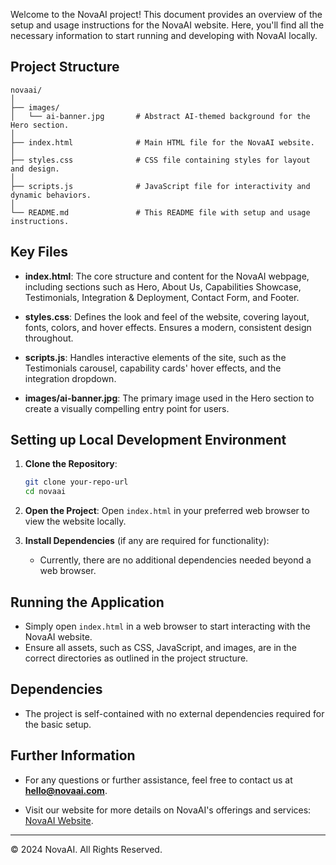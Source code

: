 
Welcome to the NovaAI project! This document provides an overview of the setup and usage instructions for the NovaAI website. Here, you'll find all the necessary information to start running and developing with NovaAI locally.

## Project Structure

```
novaai/
│
├── images/
│   └── ai-banner.jpg       # Abstract AI-themed background for the Hero section.
│
├── index.html              # Main HTML file for the NovaAI website.
│
├── styles.css              # CSS file containing styles for layout and design.
│
├── scripts.js              # JavaScript file for interactivity and dynamic behaviors.
│
└── README.md               # This README file with setup and usage instructions.
```

## Key Files

- **index.html**: The core structure and content for the NovaAI webpage, including sections such as Hero, About Us, Capabilities Showcase, Testimonials, Integration & Deployment, Contact Form, and Footer.

- **styles.css**: Defines the look and feel of the website, covering layout, fonts, colors, and hover effects. Ensures a modern, consistent design throughout.

- **scripts.js**: Handles interactive elements of the site, such as the Testimonials carousel, capability cards' hover effects, and the integration dropdown.

- **images/ai-banner.jpg**: The primary image used in the Hero section to create a visually compelling entry point for users.

## Setting up Local Development Environment

1. **Clone the Repository**:
   ```bash
   git clone your-repo-url
   cd novaai
   ```

2. **Open the Project**:
   Open `index.html` in your preferred web browser to view the website locally.

3. **Install Dependencies** (if any are required for functionality):
   - Currently, there are no additional dependencies needed beyond a web browser.

## Running the Application

- Simply open `index.html` in a web browser to start interacting with the NovaAI website.
- Ensure all assets, such as CSS, JavaScript, and images, are in the correct directories as outlined in the project structure.

## Dependencies

- The project is self-contained with no external dependencies required for the basic setup.

## Further Information

- For any questions or further assistance, feel free to contact us at **[hello@novaai.com](mailto:hello@novaai.com)**.

- Visit our website for more details on NovaAI's offerings and services: [NovaAI Website](https://example.com).

---

© 2024 NovaAI. All Rights Reserved.